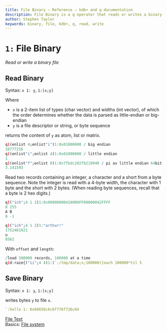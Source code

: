 ```yaml
---
title: File Binary – Reference – kdb+ and q documentation
description: File Binary is a q operator that reads or writes a binary file.
author: Stephen Taylor
keywords: binary, file, kdb+, q, read, write
---
```

# `1:` File Binary 

_Read or write a binary file_






## Read Binary

Syntax: `x 1: y`, `1:[x;y]`

Where 

-   `x` is a 2-item list of types (char vector) and widths (int vector), of which the order determines whether the data is parsed as little-endian or big-endian
-   `y` is a file descriptor or string, or byte sequence

returns the content of `y` as atom, list or matrix.

```q
q)(enlist 4;enlist"i")1:0x01000000 / big endian
16777216
q)(enlist"i";enlist 4)1:0x01000000 / little endian
1
q)(enlist"f";enlist 8)1:0x7fbdc282fb210940 / pi as little endian 64bit float
3.141593
```

Read two records containing an integer, a character and a short from a byte sequence. Note the integer is read with a 4-byte width, the character with 1 byte and the short with 2 bytes. (When reading byte sequences, recall that a byte is 2 hex digits.)

```q
q)("ich";4 1 2)1:0x00000000410000FF00000042FFFF
0 255
A B
0 -1

q)("ich";4 1 2)1:"arthur!"
1752461921
u
8562
```

With `offset` and `length`:

```q
/load 500000 records, 100000 at a time
q)d:raze{("ii";4 4)1:(`:/tmp/data;x;100000)}each 100000*til 5
```


## Save Binary

Syntax: `x 1: y`, `1:[x;y]`

writes bytes `y` to file `x`.

```q
`:hello 1: 0x68656c6c6f776f726c64
```


<i class="far fa-hand-point-right"></i>
[File Text](file-text.md)  
Basics: [File system](../basics/files.md)
